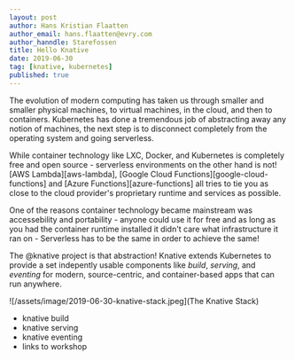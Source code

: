 ```yaml
---
layout: post
author: Hans Kristian Flaatten
author_email: hans.flaatten@evry.com
author_hanndle: Starefossen
title: Hello Knative
date: 2019-06-30
tag: [knative, kubernetes]
published: true
---
```


The evolution of modern computing has taken us through smaller and smaller physical machines, to virtual machines, in the cloud, and then to containers. Kubernetes has done a tremendous job of abstracting away any notion of machines, the next step is to disconnect completely from the operating system and going serverless.

While container technology like LXC, Docker, and Kubernetes is completely free and open source - serverless environments on the other hand is not! [AWS Lambda][aws-lambda], [Google Cloud Functions][google-cloud-functions] and [Azure Functions][azure-functions] all tries to tie you as close to the cloud provider's proprietary runtime and services as possible.

One of the reasons container technology became mainstream was accessebility and portability - anyone could use it for free and as long as you had the container runtime installed it didn't care what infrastructure it ran on - Serverless has to be the same in order to achieve the same! 

The @knative project is that abstraction! Knative extends Kubernetes to provide a set indepently usable components like _build_, _serving_, and _eventing_ for modern, source-centric, and container-based apps that can run anywhere.

![/assets/image/2019-06-30-knative-stack.jpeg](The Knative Stack)

* knative build
* knative serving
* knative eventing
* links to workshop